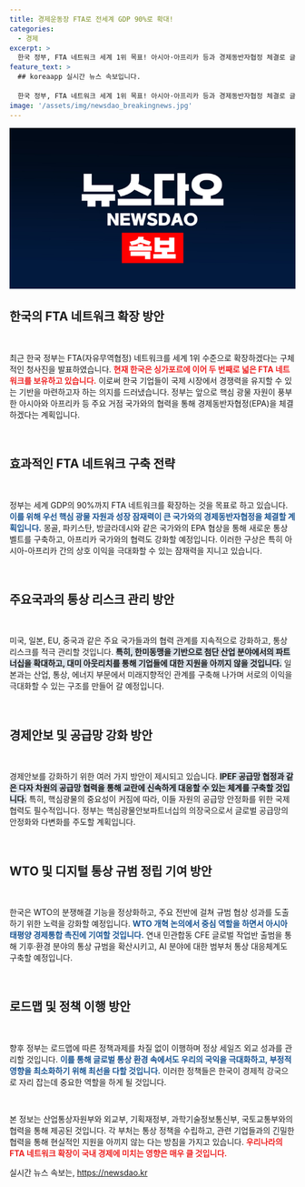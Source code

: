 ```yaml
---
title: 경제운동장 FTA로 전세계 GDP 90%로 확대!
categories:
  - 경제
excerpt: >
  한국 정부, FTA 네트워크 세계 1위 목표! 아시아·아프리카 등과 경제동반자협정 체결로 글로벌 무역환경 변화에 대응하고, 통상 리스크 관리에 나선다. 클릭해서 주요 변화와 전략을 확인해보세요!
feature_text: >
  ## koreaapp 실시간 뉴스 속보입니다.

  한국 정부, FTA 네트워크 세계 1위 목표! 아시아·아프리카 등과 경제동반자협정 체결로 글로벌 무역환경 변화에 대응하고, 통상 리스크 관리에 나선다. 클릭해서 주요 변화와 전략을 확인해보세요!
image: '/assets/img/newsdao_breakingnews.jpg'
---
```


<p><img src="/assets/img/newsdao_breakingnews.jpg" alt="koreaapp 속보" /></p>

<h2 data-ke-size="size26">한국의 FTA 네트워크 확장 방안</h2>

<p data-ke-size="size16">&nbsp;</p>

<p>최근 한국 정부는 FTA(자유무역협정) 네트워크를 세계 1위 수준으로 확장하겠다는 구체적인 청사진을 발표하였습니다. <b><span style="color: #ee2323;">현재 한국은 싱가포르에 이어 두 번째로 넓은 FTA 네트워크를 보유하고 있습니다.</span></b> 이로써 한국 기업들이 국제 시장에서 경쟁력을 유지할 수 있는 기반을 마련하고자 하는 의지를 드러냈습니다. 정부는 앞으로 핵심 광물 자원이 풍부한 아시아와 아프리카 등 주요 거점 국가와의 협력을 통해 경제동반자협정(EPA)을 체결하겠다는 계획입니다.</p>

<p data-ke-size="size16">&nbsp;</p>

<h2 data-ke-size="size26">효과적인 FTA 네트워크 구축 전략</h2>

<p data-ke-size="size16">&nbsp;</p>

<p>정부는 세계 GDP의 90%까지 FTA 네트워크를 확장하는 것을 목표로 하고 있습니다. <b><span style="color: #1a5490;">이를 위해 우선 핵심 광물 자원과 성장 잠재력이 큰 국가와의 경제동반자협정을 체결할 계획입니다.</span></b> 몽골, 파키스탄, 방글라데시와 같은 국가와의 EPA 협상을 통해 새로운 통상 벨트를 구축하고, 아프리카 국가와의 협력도 강화할 예정입니다. 이러한 구상은 특히 아시아-아프리카 간의 상호 이익을 극대화할 수 있는 잠재력을 지니고 있습니다.</p>

<p data-ke-size="size16">&nbsp;</p>

<h2 data-ke-size="size26">주요국과의 통상 리스크 관리 방안</h2>

<p data-ke-size="size16">&nbsp;</p>

<p>미국, 일본, EU, 중국과 같은 주요 국가들과의 협력 관계를 지속적으로 강화하고, 통상 리스크를 적극 관리할 것입니다. <b><span style="background-color: #21538527;">특히, 한미동맹을 기반으로 첨단 산업 분야에서의 파트너십을 확대하고, 대미 아웃리치를 통해 기업들에 대한 지원을 아끼지 않을 것입니다.</span></b> 일본과는 산업, 통상, 에너지 부문에서 미래지향적인 관계를 구축해 나가며 서로의 이익을 극대화할 수 있는 구조를 만들어 갈 예정입니다.</p>

<p data-ke-size="size16">&nbsp;</p>

<h2 data-ke-size="size26">경제안보 및 공급망 강화 방안</h2>

<p data-ke-size="size16">&nbsp;</p>

<p>경제안보를 강화하기 위한 여러 가지 방안이 제시되고 있습니다. <b><span style="background-color: #21538527;">IPEF 공급망 협정과 같은 다자 차원의 공급망 협력을 통해 교란에 신속하게 대응할 수 있는 체계를 구축할 것입니다.</span></b> 특히, 핵심광물의 중요성이 커짐에 따라, 이들 자원의 공급망 안정화를 위한 국제협력도 필수적입니다. 정부는 핵심광물안보파트너십의 의장국으로서 글로벌 공급망의 안정화와 다변화를 주도할 계획입니다.</p>

<p data-ke-size="size16">&nbsp;</p>

<h2 data-ke-size="size26">WTO 및 디지털 통상 규범 정립 기여 방안</h2>

<p data-ke-size="size16">&nbsp;</p>

<p>한국은 WTO의 분쟁해결 기능을 정상화하고, 주요 전반에 걸쳐 규범 협상 성과를 도출하기 위한 노력을 강화할 예정입니다. <b><span style="color: #1a5490;">WTO 개혁 논의에서 중심 역할을 하면서 아시아 태평양 경제통합 촉진에 기여할 것입니다.</span></b> 연내 민관합동 CFE 글로벌 작업반 출범을 통해 기후·환경 분야의 통상 규범을 확산시키고, AI 분야에 대한 범부처 통상 대응체계도 구축할 예정입니다.</p>

<p data-ke-size="size16">&nbsp;</p>

<h2 data-ke-size="size26">로드맵 및 정책 이행 방안</h2>

<p data-ke-size="size16">&nbsp;</p>

<p>향후 정부는 로드맵에 따른 정책과제를 차질 없이 이행하며 정상 세일즈 외교 성과를 관리할 것입니다. <b><span style="color: #1a5490;">이를 통해 글로벌 통상 환경 속에서도 우리의 국익을 극대화하고, 부정적 영향을 최소화하기 위해 최선을 다할 것입니다.</span></b> 이러한 정책들은 한국이 경제적 강국으로 자리 잡는데 중요한 역할을 하게 될 것입니다.</p>

<p data-ke-size="size16">&nbsp;</p>

<p>본 정보는 산업통상자원부와 외교부, 기획재정부, 과학기술정보통신부, 국토교통부와의 협력을 통해 제공된 것입니다. 각 부처는 통상 정책을 수립하고, 관련 기업들과의 긴밀한 협력을 통해 현실적인 지원을 아끼지 않는 다는 방침을 가지고 있습니다. <b><span style="color: #ee2323;">우리나라의 FTA 네트워크 확장이 국내 경제에 미치는 영향은 매우 클 것입니다.</span></b></p>
실시간 뉴스 속보는, <a href="https://newsdao.kr" rel="dofollow">https://newsdao.kr</a>


